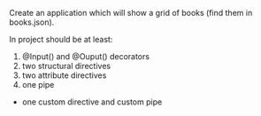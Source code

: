 Create an application which will show a grid of books (find them in books.json).

In project should be at least:

1. @Input() and @Ouput() decorators
2. two structural directives
3. two attribute directives
4. one pipe
* one custom directive and custom pipe